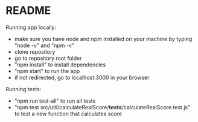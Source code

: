 # README

Running app locally: 
- make sure you have node and npm installed on your machine by typing "node -v" and "npm -v"
- clone repository
- go to repository root folder
- "npm install" to install dependencies
- "npm start" to run the app
- if not redirected, go to localhost:3000 in your browser

Running tests:
- "npm run test-all" to run all tests
- "npm test src/util/calculateRealScore/__tests__/calculateRealScore.test.js" to test a new function that calculates score
